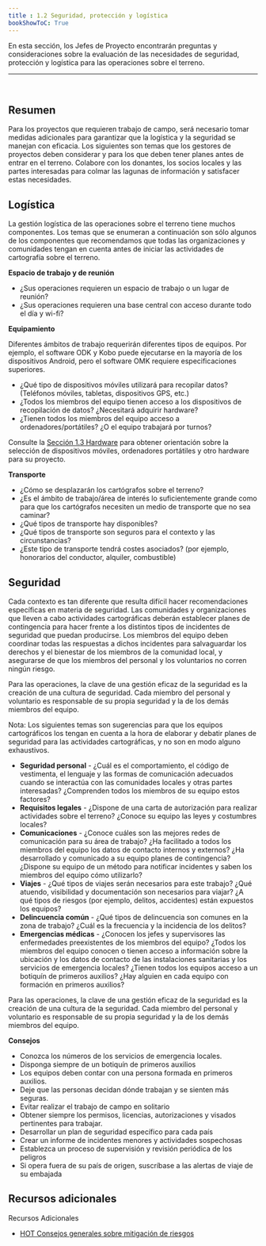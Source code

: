 ```yaml
---
title : 1.2 Seguridad, protección y logística
bookShowToC: True
---
```


En esta sección, los Jefes de Proyecto encontrarán preguntas y consideraciones sobre la evaluación de las necesidades de seguridad, protección y logística para las operaciones sobre el terreno. 
<br>
***
<br>

## Resumen
Para los proyectos que requieren trabajo de campo, será necesario tomar medidas adicionales para garantizar que la logística y la seguridad se manejan con eficacia. Los siguientes son temas que los gestores de proyectos deben considerar y para los que deben tener planes antes de entrar en el terreno. Colabore con los donantes, los socios locales y las partes interesadas para colmar las lagunas de información y satisfacer estas necesidades.  

## Logística

La gestión logística de las operaciones sobre el terreno tiene muchos componentes. Los temas que se enumeran a continuación son sólo algunos de los componentes que recomendamos que todas las organizaciones y comunidades tengan en cuenta antes de iniciar las actividades de cartografía sobre el terreno.

**Espacio de trabajo y de reunión**

* ¿Sus operaciones requieren un espacio de trabajo o un lugar de reunión? 
* ¿Sus operaciones requieren una base central con acceso durante todo el día y wi-fi? 

**Equipamiento**

Diferentes ámbitos de trabajo requerirán diferentes tipos de equipos. Por ejemplo, el software ODK y Kobo puede ejecutarse en la mayoría de los dispositivos Android, pero el software OMK requiere especificaciones superiores.

* ¿Qué tipo de dispositivos móviles utilizará para recopilar datos? (Teléfonos móviles, tabletas, dispositivos GPS, etc.)
* ¿Todos los miembros del equipo tienen acceso a los dispositivos de recopilación de datos? ¿Necesitará adquirir hardware? 
* ¿Tienen todos los miembros del equipo acceso a ordenadores/portátiles? ¿O el equipo trabajará por turnos?

Consulte la [Sección 1.3 Hardware](https://hotosm.github.io/toolbox/pages/running-a-mapping-project/1.3-hardware/) para obtener orientación sobre la selección de dispositivos móviles, ordenadores portátiles y otro hardware para su proyecto. 

**Transporte**


* ¿Cómo se desplazarán los cartógrafos sobre el terreno?
* ¿Es el ámbito de trabajo/área de interés lo suficientemente grande como para que los cartógrafos necesiten un medio de transporte que no sea caminar?
* ¿Qué tipos de transporte hay disponibles?
* ¿Qué tipos de transporte son seguros para el contexto y las circunstancias?
* ¿Este tipo de transporte tendrá costes asociados? (por ejemplo, honorarios del conductor, alquiler, combustible)

## Seguridad

Cada contexto es tan diferente que resulta difícil hacer recomendaciones específicas en materia de seguridad. Las comunidades y organizaciones que lleven a cabo actividades cartográficas deberán establecer planes de contingencia para hacer frente a los distintos tipos de incidentes de seguridad que puedan producirse. Los miembros del equipo deben coordinar todas las respuestas a dichos incidentes para salvaguardar los derechos y el bienestar de los miembros de la comunidad local, y asegurarse de que los miembros del personal y los voluntarios no corren ningún riesgo. 

Para las operaciones, la clave de una gestión eficaz de la seguridad es la creación de una cultura de seguridad. Cada miembro del personal y voluntario es responsable de su propia seguridad y la de los demás miembros del equipo. 

Nota: Los siguientes temas son sugerencias para que los equipos cartográficos los tengan en cuenta a la hora de elaborar y debatir planes de seguridad para las actividades cartográficas, y no son en modo alguno exhaustivos.


* **Seguridad personal** - ¿Cuál es el comportamiento, el código de vestimenta, el lenguaje y las formas de comunicación adecuados cuando se interactúa con las comunidades locales y otras partes interesadas? ¿Comprenden todos los miembros de su equipo estos factores?
* **Requisitos legales** - ¿Dispone de una carta de autorización para realizar actividades sobre el terreno? ¿Conoce su equipo las leyes y costumbres locales? 
* **Comunicaciones** - ¿Conoce cuáles son las mejores redes de comunicación para su área de trabajo? ¿Ha facilitado a todos los miembros del equipo los datos de contacto internos y externos? ¿Ha desarrollado y comunicado a su equipo planes de contingencia? ¿Dispone su equipo de un método para notificar incidentes y saben los miembros del equipo cómo utilizarlo? 
* **Viajes** - ¿Qué tipos de viajes serán necesarios para este trabajo? ¿Qué atuendo, visibilidad y documentación son necesarios para viajar? ¿A qué tipos de riesgos (por ejemplo, delitos, accidentes) están expuestos los equipos?
* **Delincuencia común** - ¿Qué tipos de delincuencia son comunes en la zona de trabajo? ¿Cuál es la frecuencia y la incidencia de los delitos?
* **Emergencias médicas** - ¿Conocen los jefes y supervisores las enfermedades preexistentes de los miembros del equipo? ¿Todos los miembros del equipo conocen o tienen acceso a información sobre la ubicación y los datos de contacto de las instalaciones sanitarias y los servicios de emergencia locales? ¿Tienen todos los equipos acceso a un botiquín de primeros auxilios? ¿Hay alguien en cada equipo con formación en primeros auxilios? 
    
Para las operaciones, la clave de una gestión eficaz de la seguridad es la creación de una cultura de la seguridad. Cada miembro del personal y voluntario es responsable de su propia seguridad y la de los demás miembros del equipo. 

**Consejos**

* Conozca los números de los servicios de emergencia locales.
* Disponga siempre de un botiquín de primeros auxilios
* Los equipos deben contar con una persona formada en primeros auxilios.
* Deje que las personas decidan dónde trabajan y se sienten más seguras.
* Evitar realizar el trabajo de campo en solitario
* Obtener siempre los permisos, licencias, autorizaciones y visados pertinentes para trabajar.
* Desarrollar un plan de seguridad específico para cada país 
* Crear un informe de incidentes menores y actividades sospechosas
* Establezca un proceso de supervisión y revisión periódica de los peligros 
* Si opera fuera de su país de origen, suscríbase a las alertas de viaje de su embajada

## Recursos adicionales

Recursos Adicionales [](/images/reading_icon_wide.PNG)

* [HOT Consejos generales sobre mitigación de riesgos](https://drive.google.com/open?id=1nbAIZAuap6o1Pu_cjhtx0QUURvI--0a7) 
